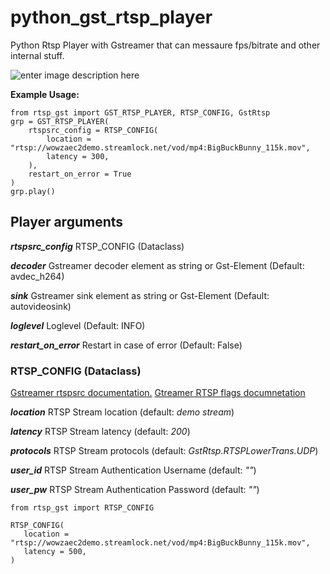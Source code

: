 # python_gst_rtsp_player

Python Rtsp Player with Gstreamer that can messaure fps/bitrate and other internal stuff.

![enter image description here](https://i.imgur.com/dpQ7Q4d.png)

**Example Usage:**

    from rtsp_gst import GST_RTSP_PLAYER, RTSP_CONFIG, GstRtsp
    grp = GST_RTSP_PLAYER(
        rtspsrc_config = RTSP_CONFIG(
            location = "rtsp://wowzaec2demo.streamlock.net/vod/mp4:BigBuckBunny_115k.mov",
            latency = 300,
        ),
        restart_on_error = True
    )
    grp.play()

## Player arguments
***rtspsrc_config***  RTSP_CONFIG (Dataclass)

***decoder***  Gstreamer decoder element as string or Gst-Element (Default: avdec_h264)

***sink***  Gstreamer sink element as string or Gst-Element  (Default: autovideosink)

***loglevel*** Loglevel (Default: INFO)

***restart_on_error*** Restart in case of error (Default: False)


### RTSP_CONFIG (Dataclass)
[Gstreamer rtspsrc documentation.](https://gstreamer.freedesktop.org/documentation/rtsp/rtspsrc.html?gi-language=c)
[Gtreamer RTSP flags documnetation](https://lazka.github.io/pgi-docs/GstRtsp-1.0/flags.html#GstRtsp.RTSPLowerTrans) 

***location***  RTSP Stream location (default: *demo stream*)

***latency***  RTSP Stream latency  (default: *200*)

***protocols***  RTSP Stream protocols  (default: *GstRtsp.RTSPLowerTrans.UDP*)

***user_id***  RTSP Stream Authentication Username  (default: *""*)

***user_pw***  RTSP Stream Authentication Password (default: *""*)

    from rtsp_gst import RTSP_CONFIG
    
    RTSP_CONFIG( 
       location = "rtsp://wowzaec2demo.streamlock.net/vod/mp4:BigBuckBunny_115k.mov", 
       latency = 500, 
    )
